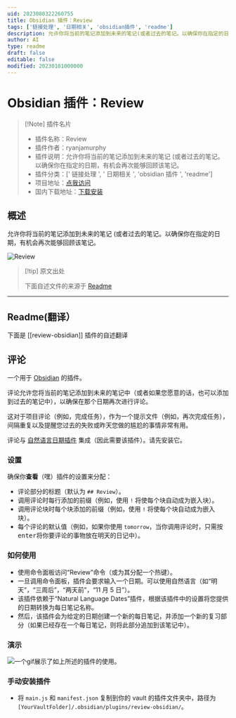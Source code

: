 ```yaml
---
uid: 2023080322260755
title: Obsidian 插件：Review
tags: ['链接处理', '日期相关', 'obsidian插件', 'readme']
description: 允许你将当前的笔记添加到未来的笔记(或者过去的笔记。以确保你在指定的日期，有机会再次能够回顾该笔记。
author: AI
type: readme
draft: false
editable: false
modified: 20230101000000
---
```


# Obsidian 插件：Review

> [!Note] 插件名片
> - 插件名称：Review
> - 插件作者：ryanjamurphy
> - 插件说明：允许你将当前的笔记添加到未来的笔记 (或者过去的笔记。以确保你在指定的日期，有机会再次能够回顾该笔记。
> - 插件分类：[' 链接处理 ', ' 日期相关 ', 'obsidian 插件 ', 'readme']
> - 项目地址：[点我访问](https://github.com/ryanjamurphy/review-obsidian)
> - 国内下载地址：[下载安装](https://pkmer.cn/products/plugin/pluginMarket/?review-obsidian)

## 概述

允许你将当前的笔记添加到未来的笔记 (或者过去的笔记。以确保你在指定的日期，有机会再次能够回顾该笔记。

![Review](https://cdn.pkmer.cn/covers/review-obsidian_new.gif!pkmer)

> [!tip] 原文出处
>
>下面自述文件的来源于 [Readme](https://ghproxy.net/https://raw.githubusercontent.com/ryanjamurphy/review-obsidian/master/README.md)

---

## Readme(翻译）

下面是 [[review-obsidian]] 插件的自述翻译

## 评论

一个用于 [Obsidian](https://obsidian.md) 的插件。

评论允许您将当前的笔记添加到未来的笔记中（或者如果您愿意的话，也可以添加到过去的笔记中），以确保在那个日期再次进行评论。

这对于项目评论（例如，完成任务），作为一个提示文件（例如，再次完成任务），间隔重复以及提醒您过去的失败或昨天您做的尴尬的事情非常有用。

评论与 [自然语言日期插件](https://github.com/argenos/nldates-obsidian) 集成（因此需要该插件）。请先安装它。

### 设置

确保你**查看**（嘿）插件的设置来分配：

- 评论部分的标题（默认为 `## Review`）。
- 调用评论时每行添加的前缀（例如，使用 `!` 将使每个块自动成为嵌入块）。
- 调用评论块时每个块添加的前缀（例如，使用 `!` 将使每个块自动成为嵌入块）。
- 每个评论的默认值（例如，如果你使用 `tomorrow`，当你调用评论时，只需按<kbd>enter</kbd>将你要评论的事物放在明天的日记中）。

### 如何使用

- 使用命令面板访问“Review”命令（或为其分配一个热键）。
- 一旦调用命令面板，插件会要求输入一个日期。可以使用自然语言（如“明天”，“三周后”，“两天前”，“11 月 5 日”）。
- 该插件依赖于“Natural Language Dates”插件，根据该插件中的设置将您提供的日期转换为每日笔记名称。
- 然后，该插件会为给定的日期创建一个新的每日笔记，并添加一个新的复习部分（如果已经存在一个每日笔记，则将此部分追加到该笔记中）。

### 演示

![一个gif展示了如上所述的插件的使用。](https://i.imgur.com/9AqrSKy.gif)

### 手动安装插件

- 将 `main.js` 和 `manifest.json` 复制到你的 vault 的插件文件夹中，路径为 `[YourVaultFolder]/.obsidian/plugins/review-obsidian/`。



